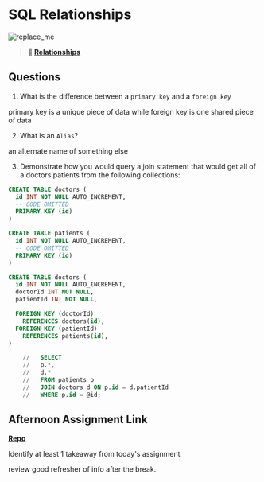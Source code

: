 # SQL Relationships

![replace_me](https://codeworks.blob.core.windows.net/public/assets/img/illustrations/placeholder.svg)

> **📖 [Relationships](https://codeworksacademy.com/fs-student-guide/resources/wk11/02-MySQL-Relationships)**

## Questions

1. What is the difference between a `primary key` and a `foreign key`

primary key is a unique piece of data while foreign key is one shared piece of data 

2. What is an `Alias`?

an alternate name of something else

3. Demonstrate how you would query a join statement that would get all of a doctors patients from the following collections:

```SQL
CREATE TABLE doctors (
  id INT NOT NULL AUTO_INCREMENT,
  -- CODE OMITTED
  PRIMARY KEY (id)
)

CREATE TABLE patients (
  id INT NOT NULL AUTO_INCREMENT,
  -- CODE OMITTED
  PRIMARY KEY (id)
)

CREATE TABLE doctors (
  id INT NOT NULL AUTO_INCREMENT,
  doctorId INT NOT NULL,
  patientId INT NOT NULL,

  FOREIGN KEY (doctorId)
    REFERENCES doctors(id),
  FOREIGN KEY (patientId)
    REFERENCES patients(id),
)

    //   SELECT
    //   p.*,
    //   d.*
    //   FROM patients p
    //   JOIN doctors d ON p.id = d.patientId
    //   WHERE p.id = @id;
```


## Afternoon Assignment Link

**[Repo](https://github.com/GregBullington/<ASSIGNMENT_REPO>)**

Identify at least 1 takeaway from today's assignment

review good refresher of info after the break. 